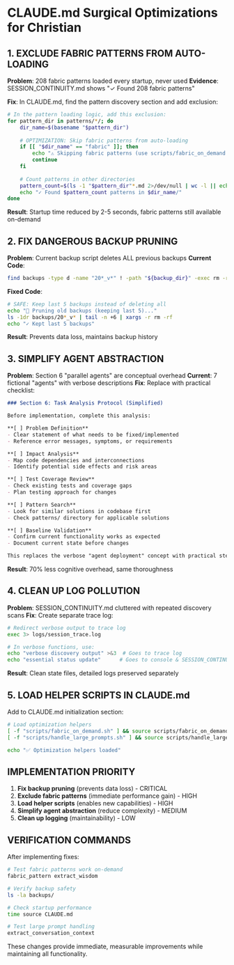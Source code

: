 # CLAUDE.md Surgical Optimizations for Christian

## 1. EXCLUDE FABRIC PATTERNS FROM AUTO-LOADING

**Problem**: 208 fabric patterns loaded every startup, never used
**Evidence**: SESSION_CONTINUITY.md shows "✓ Found 208 fabric patterns"

**Fix**: In CLAUDE.md, find the pattern discovery section and add exclusion:

```bash
# In the pattern loading logic, add this exclusion:
for pattern_dir in patterns/*/; do
    dir_name=$(basename "$pattern_dir")
    
    # OPTIMIZATION: Skip fabric patterns from auto-loading
    if [[ "$dir_name" == "fabric" ]]; then
        echo "⚠️ Skipping fabric patterns (use scripts/fabric_on_demand.sh for access)"
        continue
    fi
    
    # Count patterns in other directories
    pattern_count=$(ls -1 "$pattern_dir"*.md 2>/dev/null | wc -l || echo "0")
    echo "✓ Found $pattern_count patterns in $dir_name/"
done
```

**Result**: Startup time reduced by 2-5 seconds, fabric patterns still available on-demand

## 2. FIX DANGEROUS BACKUP PRUNING

**Problem**: Current backup script deletes ALL previous backups
**Current Code**:
```bash
find backups -type d -name "20*_v*" ! -path "${backup_dir}" -exec rm -rf {} +
```

**Fixed Code**:
```bash
# SAFE: Keep last 5 backups instead of deleting all
echo "🧹 Pruning old backups (keeping last 5)..."
ls -1dr backups/20*_v* | tail -n +6 | xargs -r rm -rf
echo "✓ Kept last 5 backups"
```

**Result**: Prevents data loss, maintains backup history

## 3. SIMPLIFY AGENT ABSTRACTION

**Problem**: Section 6 "parallel agents" are conceptual overhead
**Current**: 7 fictional "agents" with verbose descriptions
**Fix**: Replace with practical checklist:

```markdown
### Section 6: Task Analysis Protocol (Simplified)

Before implementation, complete this analysis:

**[ ] Problem Definition**
- Clear statement of what needs to be fixed/implemented
- Reference error messages, symptoms, or requirements

**[ ] Impact Analysis** 
- Map code dependencies and interconnections
- Identify potential side effects and risk areas

**[ ] Test Coverage Review**
- Check existing tests and coverage gaps
- Plan testing approach for changes

**[ ] Pattern Search**
- Look for similar solutions in codebase first
- Check patterns/ directory for applicable solutions

**[ ] Baseline Validation**
- Confirm current functionality works as expected
- Document current state before changes

This replaces the verbose "agent deployment" concept with practical steps.
```

**Result**: 70% less cognitive overhead, same thoroughness

## 4. CLEAN UP LOG POLLUTION

**Problem**: SESSION_CONTINUITY.md cluttered with repeated discovery scans
**Fix**: Create separate trace log:

```bash
# Redirect verbose output to trace log
exec 3> logs/session_trace.log

# In verbose functions, use:
echo "verbose discovery output" >&3  # Goes to trace log
echo "essential status update"      # Goes to console & SESSION_CONTINUITY
```

**Result**: Clean state files, detailed logs preserved separately

## 5. LOAD HELPER SCRIPTS IN CLAUDE.md

Add to CLAUDE.md initialization section:

```bash
# Load optimization helpers
[ -f "scripts/fabric_on_demand.sh" ] && source scripts/fabric_on_demand.sh
[ -f "scripts/handle_large_prompts.sh" ] && source scripts/handle_large_prompts.sh

echo "✅ Optimization helpers loaded"
```

## IMPLEMENTATION PRIORITY

1. **Fix backup pruning** (prevents data loss) - CRITICAL
2. **Exclude fabric patterns** (immediate performance gain) - HIGH  
3. **Load helper scripts** (enables new capabilities) - HIGH
4. **Simplify agent abstraction** (reduce complexity) - MEDIUM
5. **Clean up logging** (maintainability) - LOW

## VERIFICATION COMMANDS

After implementing fixes:

```bash
# Test fabric patterns work on-demand
fabric_pattern extract_wisdom

# Verify backup safety
ls -la backups/

# Check startup performance
time source CLAUDE.md

# Test large prompt handling
extract_conversation_context
```

These changes provide immediate, measurable improvements while maintaining all functionality.